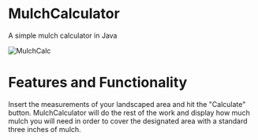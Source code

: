# MulchCalculator
A simple mulch calculator in Java


![MulchCalc](https://user-images.githubusercontent.com/77031044/105906664-f1000700-5ff1-11eb-9306-51b18485760b.png)

# Features and Functionality
Insert the measurements of your landscaped area and hit the "Calculate" button. MulchCalculator will do the rest of the work and display how much mulch you will need in order to cover the designated area with a standard three inches of mulch.
